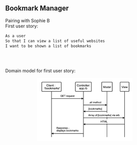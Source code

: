 ## Bookmark Manager
Pairing with Sophie B
<br>
First user story:

```
As a user
So that I can view a list of useful websites
I want to be shown a list of bookmarks
```
<br><br>

Domain model for first user story:
<p align="center">
<img src=/images/Updated_1stDomain_Model.png width=60%>
</p>
